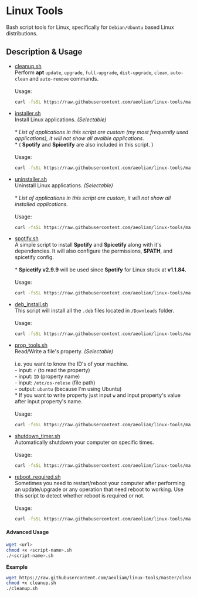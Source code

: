 # Linux Tools

Bash script tools for Linux, specifically for `Debian/Ubuntu` based Linux distributions.

## Description & Usage
- [cleanup.sh](/cleanup.sh)
  <br>Perform **apt** `update`, `upgrade`, `full-upgrade`, `dist-upgrade`, `clean`, `auto-clean` and `auto-remove` commands.
  <br>
  <br>Usage:
  ```bash
  curl -fsSL https://raw.githubusercontent.com/aeoliam/linux-tools/master/cleanup.sh | sh
  ```
- [installer.sh](/installer.sh)
  <br>Install Linux applications. _(Selectable)_
  <br>
  <br>* _List of applications in this script are custom (my most frequently used applications), it will not show all avaible applications._
  <br>* ( **Spotify** and **Spicetify** are also included in this script. )
  <br>
  <br>Usage:
  ```bash
  curl -fsSL https://raw.githubusercontent.com/aeoliam/linux-tools/master/installer.sh | sh
  ```
- [uninstaller.sh](/uninstaller.sh)
  <br>Uninstall Linux applications. _(Selectable)_
  <br>
  <br>* _List of applications in this script are custom, it will not show all installed applications._
  <br>
  <br>Usage:
  ```bash
  curl -fsSL https://raw.githubusercontent.com/aeoliam/linux-tools/master/uninstaller.sh | sh
  ```
- [spotify.sh](/spotify.sh)
  <br>A simple script to install **Spotify** and **Spicetify** along with it's dependencies. It will also configure the permissions, **$PATH**, and spicetify config.
  <br>
  <br>* **Spicetify v2.9.9** will be used since **Spotify** for Linux stuck at **v1.1.84.**
  <br>
  <br>Usage:
  ```bash
  curl -fsSL https://raw.githubusercontent.com/aeoliam/linux-tools/master/spotify.sh | sh
  ```
- [deb_install.sh](/deb_install.sh)
  <br>This script will install all the `.deb` files located in `/Downloads` folder.
  <br>
  <br>Usage:
  ```bash
  curl -fsSL https://raw.githubusercontent.com/aeoliam/linux-tools/master/deb_install.sh | sh
  ```
- [prop_tools.sh](/prop_tools.sh)
  <br>Read/Write a file's property. _(Selectable)_
  <br>
  <br>i.e. you want to know the ID's of your machine.
  <br>  - input: `r` (to read the property)
  <br>  - input: `ID` (property name)
  <br>  - input: `/etc/os-relese` (file path)
  <br>  - output: `ubuntu` (because I'm using Ubuntu)
  <br>* If you want to write property just input `w` and input property's value after input property's name.
  <br>
  <br>Usage:
  ```bash
  curl -fsSL https://raw.githubusercontent.com/aeoliam/linux-tools/master/prop_tools.sh | sh
  ```
- [shutdown_timer.sh](/shutdown_timer.sh)
  <br>Automatically shutdown your computer on specific times.
  <br>
  <br>Usage:
  ```bash
  curl -fsSL https://raw.githubusercontent.com/aeoliam/linux-tools/master/shutdown_timer.sh | sh
  ```
- [reboot_required.sh](/reboot_required.sh)
  <br>Sometimes you need to restart/reboot your computer after performing an update/upgrade or any operation that need reboot to working. Use this script to detect whether reboot is required or not.
  <br>
  <br>Usage:
  ```bash
  curl -fsSL https://raw.githubusercontent.com/aeoliam/linux-tools/master/reboot_required.sh | sh
  ```

#### Advanced Usage
```bash
wget <url>
chmod +x <script-name>.sh
./<script-name>.sh
```
**Example**
```bash
wget https://raw.githubusercontent.com/aeoliam/linux-tools/master/cleanup.sh
chmod +x cleanup.sh
./cleanup.sh
```